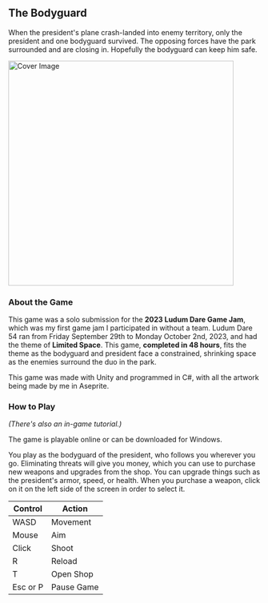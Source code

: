 ## The Bodyguard

When the president's plane crash-landed into enemy territory, only the president and one bodyguard survived. 
The opposing forces have the park surrounded and are closing in. Hopefully the bodyguard can keep him safe.

<img src="https://img.itch.zone/aW1hZ2UvMjI5MjIxNC8yMDAyNTczNC5wbmc=/original/RU3B9X.png" alt="Cover Image" width=450px />

### About the Game

This game was a solo submission for the **2023 Ludum Dare Game Jam**, which was my first game jam I participated in without a team. 
Ludum Dare 54 ran from Friday September 29th to Monday October 2nd, 2023, and had the theme of **Limited Space**. 
This game, **completed in 48 hours**, fits the theme as the bodyguard and president face a constrained, shrinking space as the enemies surround the duo in the park.

This game was made with Unity and programmed in C#, with all the artwork being made by me in Aseprite.

### How to Play

_(There's also an in-game tutorial.)_

The game is playable online or can be downloaded for Windows.

You play as the bodyguard of the president, who follows you wherever you go. 
Eliminating threats will give you money, which you can use to purchase new weapons and upgrades from the shop. 
You can upgrade things such as the president's armor, speed, or health. 
When you purchase a weapon, click on it on the left side of the screen in order to select it.

| Control  | Action  |
| -------- | ------- |
| WASD | Movement |
| Mouse | Aim |
| Click | Shoot |
| R | Reload |
| T | Open Shop |
| Esc or P | Pause Game | 
